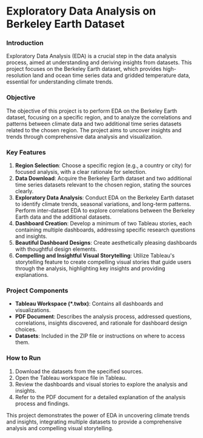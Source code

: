 # Exploratory Data Analysis on Berkeley Earth Dataset

### Introduction
Exploratory Data Analysis (EDA) is a crucial step in the data analysis process, aimed at understanding and deriving insights from datasets. This project focuses on the Berkeley Earth dataset, which provides high-resolution land and ocean time series data and gridded temperature data, essential for understanding climate trends.

### Objective
The objective of this project is to perform EDA on the Berkeley Earth dataset, focusing on a specific region, and to analyze the correlations and patterns between climate data and two additional time series datasets related to the chosen region. The project aims to uncover insights and trends through comprehensive data analysis and visualization.

### Key Features
1. **Region Selection**: Choose a specific region (e.g., a country or city) for focused analysis, with a clear rationale for selection.
2. **Data Download**: Acquire the Berkeley Earth dataset and two additional time series datasets relevant to the chosen region, stating the sources clearly.
3. **Exploratory Data Analysis**: Conduct EDA on the Berkeley Earth dataset to identify climate trends, seasonal variations, and long-term patterns. Perform inter-dataset EDA to explore correlations between the Berkeley Earth data and the additional datasets.
4. **Dashboard Creation**: Develop a minimum of two Tableau stories, each containing multiple dashboards, addressing specific research questions and insights.
5. **Beautiful Dashboard Designs**: Create aesthetically pleasing dashboards with thoughtful design elements.
6. **Compelling and Insightful Visual Storytelling**: Utilize Tableau's storytelling feature to create compelling visual stories that guide users through the analysis, highlighting key insights and providing explanations.

### Project Components
- **Tableau Workspace (*.twbx)**: Contains all dashboards and visualizations.
- **PDF Document**: Describes the analysis process, addressed questions, correlations, insights discovered, and rationale for dashboard design choices.
- **Datasets**: Included in the ZIP file or instructions on where to access them.

### How to Run
1. Download the datasets from the specified sources.
2. Open the Tableau workspace file in Tableau.
3. Review the dashboards and visual stories to explore the analysis and insights.
4. Refer to the PDF document for a detailed explanation of the analysis process and findings.

This project demonstrates the power of EDA in uncovering climate trends and insights, integrating multiple datasets to provide a comprehensive analysis and compelling visual storytelling.
